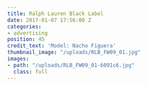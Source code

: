 ```yaml
---
title: Ralph Lauren Black Label
date: 2017-01-07 17:56:00 Z
categories:
- advertising
position: 45
credit_text: 'Model: Nacho Figuera'
thumbnail_image: "/uploads/RLB_FW09_01.jpg"
images:
- path: "/uploads/RLB_FW09_01-6091c6.jpg"
  class: full
---
```


